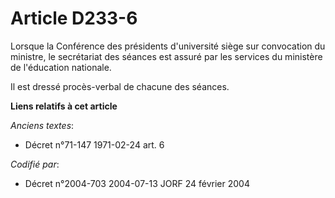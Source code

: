 # Article D233-6

Lorsque la Conférence des présidents d'université siège sur convocation du ministre, le secrétariat des séances est assuré
par les services du ministère de l'éducation nationale.

Il est dressé procès-verbal de chacune des séances.

**Liens relatifs à cet article**

_Anciens textes_:

  - Décret n°71-147 1971-02-24 art. 6

_Codifié par_:

  - Décret n°2004-703 2004-07-13 JORF 24 février 2004
